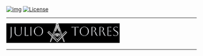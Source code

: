 <!-- ENTETE -->
[![img](https://img.shields.io/badge/Cycle%20de%20Vie-Édition-339999)](https://www.quebec.ca/gouv/politiques-orientations/vitrine-numeriqc/accompagnement-des-organismes-publics/demarche-conception-services-numeriques)
[![License](https://img.shields.io/badge/Licence-MIT-blue)](LICENSE)

---

<div>
    <a target="_blank" href="https://franc-maconnerie.ca">
      <img src="images/logo.png" alt="Julio Torres Freemasonry" width="300"/>
    </a>
</div>

--- 

<!-- FIN ENTETE -->

